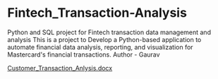 # Fintech_Transaction-Analysis
Python and SQL project for Fintech transaction data management and analysis
This is a project to Develop a Python-based application to automate financial data analysis, reporting, and visualization for Mastercard's financial transactions.
Author - Gaurav

[Customer_Transaction_Anlysis.docx](https://github.com/user-attachments/files/16203497/Customer_Transaction_Anlysis.docx)
